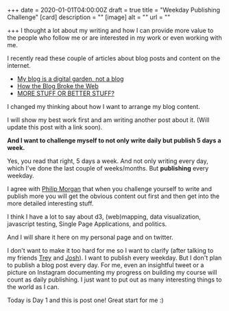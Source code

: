 +++
date = 2020-01-01T04:00:00Z
draft = true
title = "Weekday Publishing Challenge"
[card]
description = ""
[image]
alt = ""
url = ""

+++
I thought a lot about my writing and how I can provide more value to the people who follow me or are interested in my work or even working with me. 

I recently read these couple of articles about blog posts and content on the internet. 

* [My blog is a digital garden, not a blog](https://joelhooks.com/digital-garden)
* [How the Blog Broke the Web](https://stackingthebricks.com/how-blogs-broke-the-web/)
* [MORE STUFF OR BETTER STUFF?](https://justinjackson.ca/more-stuff-or-better-stuff)

I changed my thinking about how I want to arrange my blog content. 

I will show my best work first and am writing another post about it. (Will update this post with a link soon).

**And I want to challenge myself to not only write daily but publish 5 days a week.** 

Yes, you read that right, 5 days a week. And not only writing every day, which I’ve done the last couple of weeks/months. But **publishing** every weekday. 

I agree with [Philip Morgan](https://twitter.com/Philip_Morgan/status/1207008157144272896) that when you challenge yourself to write and publish more you will get the obvious content out first and then get into the more detailed interesting stuff. 

I think I have a lot to say about d3, (web)mapping, data visualization, javascript testing, Single Page Applications, and politics. 

And I will share it here on my personal page and on twitter.

I don't want to make it too hard for me so I want to clarify (after talking to my friends [Trey](https://trey.io) and [Josh](https://longslowramp.com)). I want to publish every weekday. But I don't plan to publish a blog post every day. For me, even an insightful tweet or a picture on Instagram documenting my progress on building my course will count as daily publishing. I just want to put out as many interesting things to the world as I can.

Today is Day 1 and this is post one! Great start for me :) 